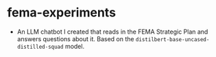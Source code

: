 # fema-experiments

* An LLM chatbot I created that reads in the FEMA Strategic Plan and answers questions about it. Based on the `distilbert-base-uncased-distilled-squad` model.
